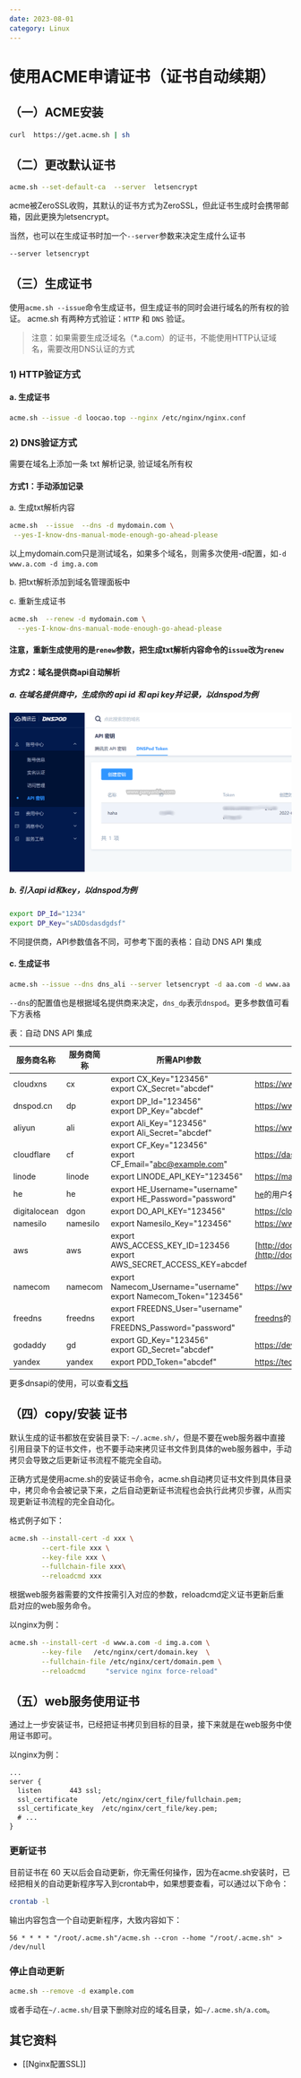 ```yaml
---
date: 2023-08-01
category: Linux
---
```

# 使用ACME申请证书（证书自动续期）

## （一）ACME安装

```sh
curl  https://get.acme.sh | sh
```

## （二）更改默认证书

```sh
acme.sh --set-default-ca  --server  letsencrypt
```

acme被ZeroSSL收购，其默认的证书方式为ZeroSSL，但此证书生成时会携带邮箱，因此更换为letsencrypt。

当然，也可以在生成证书时加一个`--server`参数来决定生成什么证书

```sh
--server letsencrypt
```

## （三）生成证书

使用`acme.sh --issue`命令生成证书，但生成证书的同时会进行域名的所有权的验证。 acme.sh 有两种方式验证：`HTTP` 和 `DNS` 验证。

> 注意：如果需要生成泛域名（*.a.com）的证书，不能使用HTTP认证域名，需要改用DNS认证的方式

### 1) HTTP验证方式

#### a. 生成证书

```sh
acme.sh --issue -d loocao.top --nginx /etc/nginx/nginx.conf
```

### 2) DNS验证方式

需要在域名上添加一条 txt 解析记录, 验证域名所有权

#### 方式1：手动添加记录

a. 生成txt解析内容

```sh
acme.sh  --issue  --dns -d mydomain.com \
 --yes-I-know-dns-manual-mode-enough-go-ahead-please
```

以上mydomain.com只是测试域名，如果多个域名，则需多次使用-d配置，如`-d www.a.com -d img.a.com`

b. 把txt解析添加到域名管理面板中

c. 重新生成证书

```sh
acme.sh  --renew -d mydomain.com \
  --yes-I-know-dns-manual-mode-enough-go-ahead-please
```

#### 注意，重新生成使用的是`renew`参数，把生成txt解析内容命令的`issue`改为`renew`

#### 方式2：域名提供商api自动解析

##### a. 在域名提供商中，生成你的 api id 和 api key并记录，以dnspod为例

![978b084fc1f38e5b606b2f085df7cdb1.png](assets/978b084fc1f38e5b606b2f085df7cdb1.png)

##### b. 引入api id和key，以dnspod为例

```sh
export DP_Id="1234"
export DP_Key="sADDsdasdgdsf"
```

不同提供商，API参数值各不同，可参考下面的表格：自动 DNS API 集成

#### c. 生成证书

```sh
acme.sh --issue --dns dns_ali --server letsencrypt -d aa.com -d www.aa.com
```

`--dns`的配置值也是根据域名提供商来决定，`dns_dp`表示`dnspod`。更多参数值可看下方表格

表：自动 DNS API 集成

| 服务商名称 | 服务商简称 | 所需API参数 | 获取API参数地址 |
| --- | --- | --- | --- |
| cloudxns | cx  | export CX_Key="123456"<br>export CX_Secret="abcdef" | https://www.cloudxns.net/AccountManage/apimanage.html |
| dnspod.cn | dp  | export DP_Id="123456"<br>export DP_Key="abcdef" | https://www.dnspod.cn/console/user/security |
| aliyun | ali | export Ali_Key="123456"<br>export Ali_Secret="abcdef" | https://www.dnspod.cn/console/user/security |
| cloudflare | cf  | export CF_Key="123456"<br>export CF_Email="abc@example.com" | https://dash.cloudflare.com/profile/api-tokens |
| linode | linode | export LINODE\_API\_KEY="123456" | https://manager.linode.com/profile/api |
| he  | he  | export HE_Username="username"<br>export HE_Password="password" | [he](https://dns.he.net/)的用户名密码 |
| digitalocean | dgon | export DO\_API\_KEY="123456" | https://cloud.digitalocean.com/settings/applications |
| namesilo | namesilo | export Namesilo_Key="123456" | https://www.namesilo.com/account_api.php |
| aws | aws | export AWS\_ACCESS\_KEY_ID=123456<br>export AWS\_SECRET\_ACCESS_KEY=abcdef | [http://docs.aws.amazon.com/IAM/latest/UserGuide/id\_users\_create.html](http://docs.aws.amazon.com/IAM/latest/UserGuide/id_users_create.html) |
| namecom | namecom | export Namecom_Username="username"<br>export Namecom_Token="123456" | https://www.name.com/reseller/apply |
| freedns | freedns | export FREEDNS_User="username"<br>export FREEDNS_Password="password" | [freedns](https://freedns.afraid.org/)的用户名密码 |
| godaddy | gd  | export GD_Key="123456"<br>export GD_Secret="abcdef" | https://developer.godaddy.com/keys/ |
| yandex | yandex | export PDD_Token="abcdef" | https://tech.yandex.com/domain/doc/concepts/access-docpage/ |

更多dnsapi的使用，可以查看[文档](https://github.com/acmesh-official/acme.sh/wiki/dnsapi)

## （四）copy/安装 证书

默认生成的证书都放在安装目录下: `~/.acme.sh/`，但是不要在web服务器中直接引用目录下的证书文件，也不要手动来拷贝证书文件到具体的web服务器中，手动拷贝会导致之后更新证书流程不能完全自动。

正确方式是使用acme.sh的安装证书命令，acme.sh自动拷贝证书文件到具体目录中，拷贝命令会被记录下来，之后自动更新证书流程也会执行此拷贝步骤，从而实现更新证书流程的完全自动化。

格式例子如下：

```sh
acme.sh --install-cert -d xxx \
        --cert-file xxx \
        --key-file xxx \
        --fullchain-file xxx\
        --reloadcmd xxx
```

根据web服务器需要的文件按需引入对应的参数，reloadcmd定义证书更新后重启对应的web服务命令。

以nginx为例：

```sh
acme.sh --install-cert -d www.a.com -d img.a.com \
        --key-file   /etc/nginx/cert/domain.key  \
        --fullchain-file /etc/nginx/cert/domain.pem \
        --reloadcmd     "service nginx force-reload"
```

## （五）web服务使用证书

通过上一步安装证书，已经把证书拷贝到目标的目录，接下来就是在web服务中使用证书即可。

以nginx为例：

```nginx
...
server {
  listen       443 ssl;
  ssl_certificate      /etc/nginx/cert_file/fullchain.pem;
  ssl_certificate_key  /etc/nginx/cert_file/key.pem;
  # ...
}
```

### 更新证书

目前证书在 60 天以后会自动更新，你无需任何操作，因为在acme.sh安装时，已经把相关的自动更新程序写入到crontab中，如果想要查看，可以通过以下命令：

```sh
crontab -l
```

输出内容包含一个自动更新程序，大致内容如下：

```crontab
56 * * * * "/root/.acme.sh"/acme.sh --cron --home "/root/.acme.sh" > /dev/null
```

### 停止自动更新

```sh
acme.sh --remove -d example.com
```

或者手动在`~/.acme.sh/`目录下删除对应的域名目录，如`~/.acme.sh/a.com`。

## 其它资料

- [[Nginx配置SSL]]